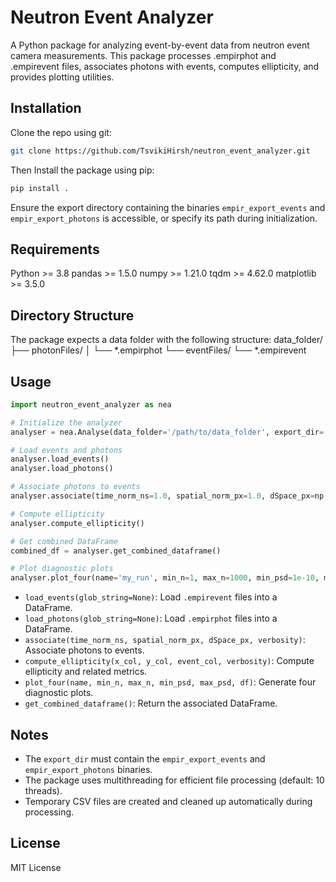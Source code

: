 # Neutron Event Analyzer

A Python package for analyzing event-by-event data from neutron event camera measurements. This package processes .empirphot and .empirevent files, associates photons with events, computes ellipticity, and provides plotting utilities.

## Installation
Clone the repo using git:
```bash
git clone https://github.com/TsvikiHirsh/neutron_event_analyzer.git
```

Then Install the package using pip:
```python
pip install .
```

Ensure the export directory containing the binaries `empir_export_events` and `empir_export_photons` is accessible, or specify its path during initialization.

## Requirements

Python >= 3.8
pandas >= 1.5.0
numpy >= 1.21.0
tqdm >= 4.62.0
matplotlib >= 3.5.0

## Directory Structure
The package expects a data folder with the following structure:
data_folder/
├── photonFiles/
│   └── *.empirphot
└── eventFiles/
    └── *.empirevent

## Usage
```python
import neutron_event_analyzer as nea

# Initialize the analyzer
analyser = nea.Analyse(data_folder='/path/to/data_folder', export_dir='/path/to/export')

# Load events and photons
analyser.load_events()
analyser.load_photons()

# Associate photons to events
analyser.associate(time_norm_ns=1.0, spatial_norm_px=1.0, dSpace_px=np.inf, verbosity=1)

# Compute ellipticity
analyser.compute_ellipticity()

# Get combined DataFrame
combined_df = analyser.get_combined_dataframe()

# Plot diagnostic plots
analyser.plot_four(name='my_run', min_n=1, max_n=1000, min_psd=1e-10, max_psd=1)
```

- `load_events(glob_string=None)`: Load `.empirevent` files into a DataFrame.
- `load_photons(glob_string=None)`: Load `.empirphot` files into a DataFrame.
- `associate(time_norm_ns, spatial_norm_px, dSpace_px, verbosity)`: Associate photons to events.
- `compute_ellipticity(x_col, y_col, event_col, verbosity)`: Compute ellipticity and related metrics.
- `plot_four(name, min_n, max_n, min_psd, max_psd, df)`: Generate four diagnostic plots.
- `get_combined_dataframe()`: Return the associated DataFrame.

## Notes

- The `export_dir` must contain the `empir_export_events` and `empir_export_photons` binaries.
- The package uses multithreading for efficient file processing (default: 10 threads).
- Temporary CSV files are created and cleaned up automatically during processing.

## License

MIT License